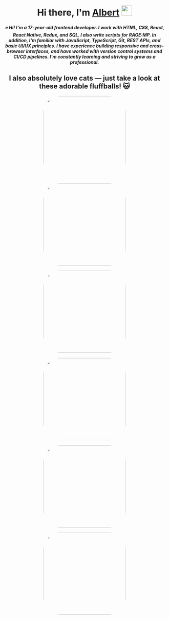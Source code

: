 <h1 align="center">Hi there, I'm <a href="https://daniilshat.ru/" target="_blank">Albert</a> 
<img src="https://github.com/blackcater/blackcater/raw/main/images/Hi.gif" height="32"/></h1>

<h5 align="center">
⭐ Hi! I'm a 17-year-old frontend developer. I work with HTML, CSS, React, React Native, Redux, and SQL. I also write scripts for RAGE:MP.  
In addition, I'm familiar with JavaScript, TypeScript, Git, REST APIs, and basic UI/UX principles. I have experience building responsive and cross-browser interfaces, and have worked with version control systems and CI/CD pipelines. I'm constantly learning and striving to grow as a professional.
</h5>

<h2 align="center">I also absolutely love cats — just take a look at these adorable fluffballs! 🐱</h2>

<div align="center" style="display: flex; flex-direction: column; align-items: center; gap: 16px;">
  <img style="border-radius: 20%;" src="https://i.pinimg.com/736x/92/fa/b4/92fab42f1a6f71e626c029fa93b43011.jpg" height="256" />
  <img style="border-radius: 20%;" src="https://i.pinimg.com/736x/ef/69/92/ef6992e57090ef4101072f272d7ca9c1.jpg" height="256" />
  <img style="border-radius: 20%;" src="https://i.pinimg.com/736x/c7/9d/d7/c79dd7d0ac566971576a763e98892964.jpg" height="256" />
  <img style="border-radius: 20%;" src="https://i.pinimg.com/736x/d5/0b/e9/d50be9c91b7da80b7f939720f5aaa3cb.jpg" height="256" />
  <img style="border-radius: 20%;" src="https://i.pinimg.com/736x/c7/4f/52/c74f525bc7c7d467e72a08d5c878bf4d.jpg" height='256'> 
  <img style="border-radius: 20%;" src="https://i.pinimg.com/736x/5e/91/82/5e918203af1202eac0a8e286f8b9052e.jpg" height='256'> 
</div>
